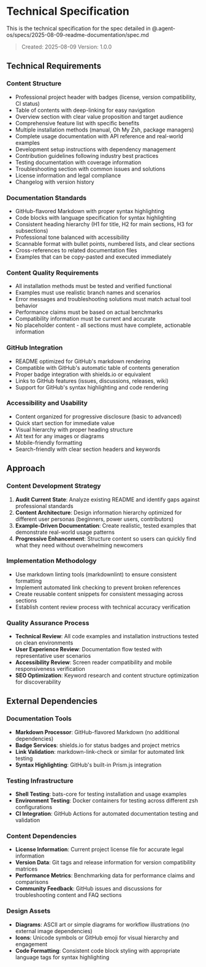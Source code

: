 # Technical Specification

This is the technical specification for the spec detailed in @.agent-os/specs/2025-08-09-readme-documentation/spec.md

> Created: 2025-08-09
> Version: 1.0.0

## Technical Requirements

### Content Structure
- Professional project header with badges (license, version compatibility, CI status)
- Table of contents with deep-linking for easy navigation
- Overview section with clear value proposition and target audience
- Comprehensive feature list with specific benefits
- Multiple installation methods (manual, Oh My Zsh, package managers)
- Complete usage documentation with API reference and real-world examples
- Development setup instructions with dependency management
- Contribution guidelines following industry best practices
- Testing documentation with coverage information
- Troubleshooting section with common issues and solutions
- License information and legal compliance
- Changelog with version history

### Documentation Standards  
- GitHub-flavored Markdown with proper syntax highlighting
- Code blocks with language specification for syntax highlighting
- Consistent heading hierarchy (H1 for title, H2 for main sections, H3 for subsections)
- Professional tone balanced with accessibility
- Scannable format with bullet points, numbered lists, and clear sections
- Cross-references to related documentation files
- Examples that can be copy-pasted and executed immediately

### Content Quality Requirements
- All installation methods must be tested and verified functional
- Examples must use realistic branch names and scenarios
- Error messages and troubleshooting solutions must match actual tool behavior
- Performance claims must be based on actual benchmarks
- Compatibility information must be current and accurate
- No placeholder content - all sections must have complete, actionable information

### GitHub Integration
- README optimized for GitHub's markdown rendering
- Compatible with GitHub's automatic table of contents generation
- Proper badge integration with shields.io or equivalent
- Links to GitHub features (issues, discussions, releases, wiki)
- Support for GitHub's syntax highlighting and code rendering

### Accessibility and Usability
- Content organized for progressive disclosure (basic to advanced)
- Quick start section for immediate value
- Visual hierarchy with proper heading structure
- Alt text for any images or diagrams
- Mobile-friendly formatting
- Search-friendly with clear section headers and keywords

## Approach

### Content Development Strategy
1. **Audit Current State**: Analyze existing README and identify gaps against professional standards
2. **Content Architecture**: Design information hierarchy optimized for different user personas (beginners, power users, contributors)
3. **Example-Driven Documentation**: Create realistic, tested examples that demonstrate real-world usage patterns
4. **Progressive Enhancement**: Structure content so users can quickly find what they need without overwhelming newcomers

### Implementation Methodology
- Use markdown linting tools (markdownlint) to ensure consistent formatting
- Implement automated link checking to prevent broken references
- Create reusable content snippets for consistent messaging across sections
- Establish content review process with technical accuracy verification

### Quality Assurance Process
- **Technical Review**: All code examples and installation instructions tested on clean environments
- **User Experience Review**: Documentation flow tested with representative user scenarios
- **Accessibility Review**: Screen reader compatibility and mobile responsiveness verification
- **SEO Optimization**: Keyword research and content structure optimization for discoverability

## External Dependencies

### Documentation Tools
- **Markdown Processor**: GitHub-flavored Markdown (no additional dependencies)
- **Badge Services**: shields.io for status badges and project metrics
- **Link Validation**: markdown-link-check or similar for automated link testing
- **Syntax Highlighting**: GitHub's built-in Prism.js integration

### Testing Infrastructure
- **Shell Testing**: bats-core for testing installation and usage examples
- **Environment Testing**: Docker containers for testing across different zsh configurations
- **CI Integration**: GitHub Actions for automated documentation testing and validation

### Content Dependencies
- **License Information**: Current project license file for accurate legal information
- **Version Data**: Git tags and release information for version compatibility matrices
- **Performance Metrics**: Benchmarking data for performance claims and comparisons
- **Community Feedback**: GitHub issues and discussions for troubleshooting content and FAQ sections

### Design Assets
- **Diagrams**: ASCII art or simple diagrams for workflow illustrations (no external image dependencies)
- **Icons**: Unicode symbols or GitHub emoji for visual hierarchy and engagement
- **Code Formatting**: Consistent code block styling with appropriate language tags for syntax highlighting